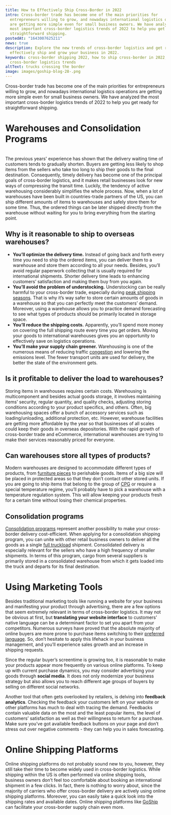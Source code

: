 ```yaml
---
title: How‌ ‌to‌ ‌Effectively‌ ‌Ship‌ ‌Cross-Border‌ ‌in‌ ‌2022‌
intro: Cross-border trade has become one of the main priorities for
  entrepreneurs willing to grow, and nowadays international logistics operations
  are getting more simple even for small business owners. We have analyzed the
  most important cross-border logistics trends of 2022 to help you get ready for
  straightforward shipping.
postedAt: "1643007625211"
news: true
description: Explore the new trends of cross-border logistics and get ready to
  effectively ship and grow your business in 2022.
keywords: cross-border shipping 2022, how to ship cross-border in 2022,
  cross-border logistics trends
altText: trucks crossing the border
image: images/goship-blog-28-.png
---
```



Cross-border trade has become one of the main priorities for entrepreneurs willing to grow, and nowadays international logistics operations are getting more simple even for small business owners. We have analyzed the most important cross-border logistics trends of 2022 to help you get ready for straightforward shipping.

# Warehouses and Consolidation Programs

\
The previous years' experience has shown that the delivery waiting time of customers tends to gradually shorten. Buyers are getting less likely to shop items from the sellers who take too long to ship their goods to the final destination. Consequently, timely delivery has become one of the principal goals of cross-border logistics, and it makes retail businesses look for new ways of compressing the transit time. Luckily, the tendency of active warehousing considerably simplifies the whole process. Now, when a lot of warehouses have been built in countries-trade partners of the US, you can ship different amounts of items to warehouses and safely store them for some time. Thus, the ordered things can be later shipped directly from the warehouse without waiting for you to bring everything from the starting point. 



## Why is it reasonable to ship to overseas warehouses?



* **You’ll optimize the delivery time.** Instead of going back and forth every time you need to ship the ordered items, you can deliver them to a warehouse and store them according to all your needs. Besides, you’ll avoid regular paperwork collecting that is usually required for international shipments. Shorter delivery time leads to enhancing customers’ satisfaction and making them buy from you again.
* **You’ll avoid the problem of understocking.** Understocking can be really harmful to your cross-border trade, especially during [peak shipping seasons](https://www.goship.com/posts/preparing-for-peak-season-shipping). That is why it’s way safer to store certain amounts of goods in a warehouse so that you can perfectly meet the customers’ demand. Moreover, using a warehouse allows you to practice demand forecasting to see what types of products should be primarily located in storage space.
* **You’ll reduce the shipping costs.** Apparently, you’ll spend more money on covering the full shipping route every time you get orders. Moving your goods to international warehouses gives you an opportunity to effectively save on logistics operations.
* **You’ll make your supply chain greener.** Warehousing is one of the numerous means of reducing traffic [congestion](https://www.goship.com/posts/how-port-congestion-will-affect-retailers-this-season) and lowering the emissions level. The fewer transport units are used for delivery, the better the state of the environment gets.

## Is it profitable to deliver the load to warehouses?



Storing items in warehouses requires certain costs. Warehousing is multicomponent and besides actual goods storage, it involves maintaining items’ security, regular quantity, and quality checks, adjusting storing conditions according to your product specifics, and others. Often, big warehousing spaces offer a bunch of accessory services such as loading/unloading, additional protection, etc. However, warehouse facilities are getting more affordable by the year so that businesses of all scales could keep their goods in overseas depositories. With the rapid growth of cross-border trade and eCommerce, international warehouses are trying to make their services reasonably priced for everyone.

## Can warehouses store all types of products?



Modern warehouses are designed to accommodate different types of products, from [furniture pieces](https://www.goship.com/posts/shipping-furniture) to perishable goods. Items of a big size will be placed in protected areas so that they don’t contact other stored units. If you are going to ship items that belong to the group of [CPG](https://www.goship.com/consumer-packaged-goods) or require a special temperature regime, you’ll probably have to pick a warehouse with a temperature regulation system. This will allow keeping your products fresh for a certain time without losing their chemical properties.

## Consolidation programs



[Consolidation programs](https://www.goship.com/posts/what-is-consolidated-shipping) represent another possibility to make your cross-border delivery cost-efficient. When applying for a consolidation shipping program, you can unite with other retail business owners to deliver all the goods as a single [full truckload](https://www.goship.com/posts/when-should-you-switch-to-full-truckload-shipping) shipment. Consolidated delivery is especially relevant for the sellers who have a high frequency of smaller shipments. In terms of this program, cargo from several suppliers is primarily stored in a consolidated warehouse from which it gets loaded into the truck and departs for its final destination.

# Using Marketing Tools



Besides traditional marketing tools like running a website for your business and manifesting your product through advertising, there are a few options that seem extremely relevant in terms of cross-border logistics. It may not be obvious at first, but **translating your website interface** to customers’ native language can be a determinant factor to set you apart from your competitors. Numerous surveys have proved that the absolute majority of online buyers are more prone to purchase items switching to their [preferred language](https://csa-research.com/Blogs-Events/CSA-in-the-Media/Press-Releases/Consumers-Prefer-their-Own-Language#:~:text=(July%207%2C%202020)%20%E2%80%93,information%20in%20their%20native%20language.). So, don’t hesitate to apply this lifehack in your business management, and you’ll experience sales growth and an increase in shipping requests.



Since the regular buyer’s screentime is growing too, it is reasonable to make your products appear more frequently on various online platforms. To keep up with current purchase dynamics, you may consider advertising your goods through **social media**. It does not only modernize your business strategy but also allows you to reach different age groups of buyers by selling on different social networks. 



Another tool that often gets overlooked by retailers, is delving into **feedback analytics**. Checking the feedback your customers left on your website or other platforms has much to deal with tracing the demand. Feedbacks contain valuable data on the most and the least popular items, the level of customers’ satisfaction as well as their willingness to return for a purchase. Make sure you’ve got available feedback buttons on your page and don’t stress out over negative comments - they can help you in sales forecasting.

# Online Shipping Platforms

Online shipping platforms do not probably sound new to you, however, they still take their time to become widely used in cross-border logistics. While shipping within the US is often performed via online shipping tools, business owners don’t feel too comfortable about booking an international shipment in a few clicks. In fact, there is nothing to worry about, since the majority of carriers who offer cross-border delivery are actively using online shipping platforms. Moreover, you can easily take a quick look into the shipping rates and available dates. Online shipping platforms like [GoShip](https://www.goship.com/) can facilitate your cross-border supply chain even more.